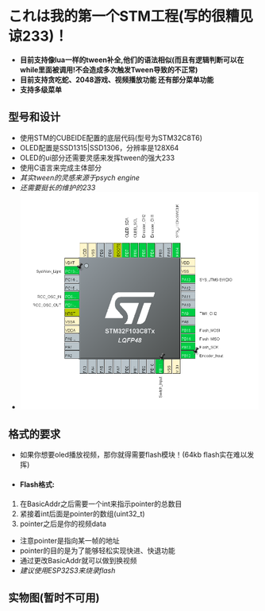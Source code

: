 # これは我的第一个STM工程(写的很糟见谅233)！
- __目前支持像lua一样的tween补全,他们的语法相似(而且有逻辑判断可以在while里面被调用!不会造成多次触发Tween导致的不正常)__
- __目前支持贪吃蛇、2048游戏、视频播放功能 还有部分菜单功能__
- __支持多级菜单__

## 型号和设计
- 使用STM的CUBEIDE配置的底层代码(型号为STM32C8T6)
- OLED配置是SSD1315|SSD1306，分辨率是128X64
- OLED的ui部分还需要灵感来发挥tween的强大233
- 使用C语言来完成主体部分
- _其实tween的灵感来源于psych engine_
- _还需要挺长的维护的233_
- ![引脚定义](image-1.png)

## 格式的要求
- 如果你想要oled播放视频，那你就得需要flash模块！(64kb flash实在难以发挥)
- #### Flash格式:
1. 在BasicAddr之后需要一个int来指示pointer的总数目
2. 紧接着int后面是pointer的数组(uint32_t)
3. pointer之后是你的视频data

- 注意pointer是指向某一帧的地址
- pointer的目的是为了能够轻松实现快进、快退功能
- 通过更改BasicAddr就可以做到换视频
- _建议使用ESP32S3来烧录flash_

## 实物图(暂时不可用)
